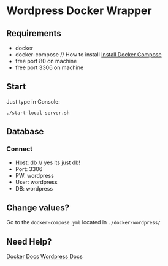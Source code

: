 # Wordpress Docker Wrapper

## Requirements

* docker
* docker-compose // How to install [Install Docker Compose](https://docs.docker.com/compose/install/)
* free port 80 on machine
* free port 3306 on machine

## Start

Just type in Console:

``` 
./start-local-server.sh
```

## Database

### Connect

* Host: db // yes its just db!
* Port: 3306
* PW: wordpress
* User: wordpress
* DB: wordpress

## Change values?

Go to the `docker-compose.yml` located in `./docker-wordpress/`

## Need Help?

[Docker Docs](https://docs.docker.com/)
[Wordpress Docs](https://codex.wordpress.org/)